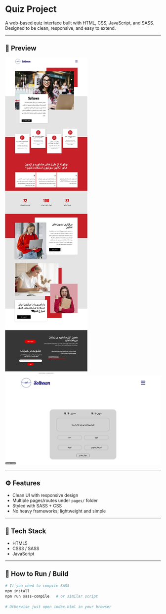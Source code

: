 # Quiz Project

A web-based quiz interface built with HTML, CSS, JavaScript, and SASS.  
Designed to be clean, responsive, and easy to extend.

---

## 📸 Preview

![Home Page Screenshot](img/Home.jpg)
![Quiz Screenshot](img/quiz.png)


---

## ⚙️ Features

- Clean UI with responsive design  
- Multiple pages/routes under `pages/` folder  
- Styled with SASS + CSS  
- No heavy frameworks; lightweight and simple  

---

## 🧰 Tech Stack

- HTML5  
- CSS3 / SASS  
- JavaScript  

---

## 🚀 How to Run / Build

```bash
# If you need to compile SASS
npm install
npm run sass-compile   # or similar script

# Otherwise just open index.html in your browser

